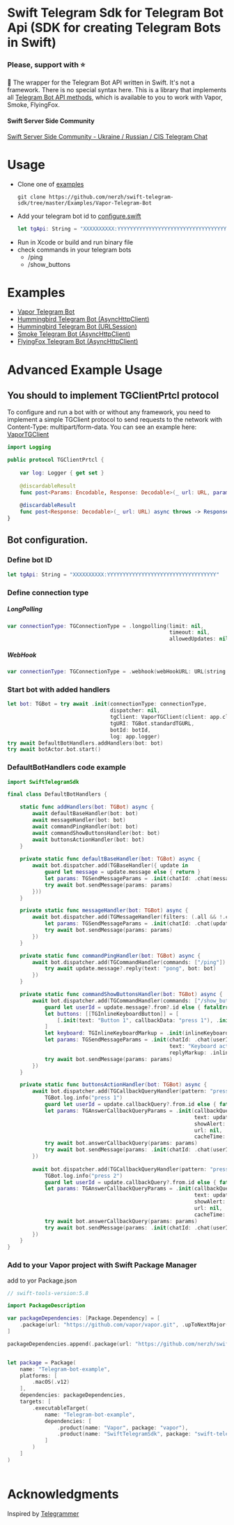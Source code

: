 # Swift Telegram Sdk for Telegram Bot Api (SDK for creating Telegram Bots in Swift)

### Please, support with ⭐️

🤖 The wrapper for the Telegram Bot API written in Swift. It's not a framework. There is no special syntax here. This is a library that implements all [Telegram Bot API methods](https://core.telegram.org/bots/api#available-methods), which is available to you to work with Vapor, Smoke, FlyingFox.

#### Swift Server Side Community
[Swift Server Side Community - Ukraine / Russian / CIS Telegram Chat](https://t.me/server_side_swift)

# Usage
- Clone one of [examples](https://github.com/nerzh/swift-telegram-sdk/tree/master/Examples)
  ```shell
  git clone https://github.com/nerzh/swift-telegram-sdk/tree/master/Examples/Vapor-Telegram-Bot
  ```
- Add your telegram bot id to [configure.swift](https://github.com/nerzh/swift-telegram-sdk/blob/master/Examples/Vapor-Telegram-Bot/Sources/Vapor-Telegram-Bot/configure.swift)
  ```swift
  let tgApi: String = "XXXXXXXXXX:YYYYYYYYYYYYYYYYYYYYYYYYYYYYYYYYYYY"
  ```
- Run in Xcode or build and run binary file
- check commands in your telegram bots
  - /ping
  - /show_buttons
# Examples
- [Vapor Telegram Bot](https://github.com/nerzh/swift-telegram-sdk/tree/master/Examples/Vapor-Telegram-Bot)
- [Hummingbird Telegram Bot (AsyncHttpClient)](https://github.com/nerzh/swift-telegram-sdk/tree/master/Examples/Hummingbird-AsyncHttpClient-Telegram-Bot)
- [Hummingbird Telegram Bot (URLSession)](https://github.com/nerzh/swift-telegram-sdk/tree/master/Examples/Hummingbird-URLSession-Telegram-Bot)
- [Smoke Telegram Bot (AsyncHttpClient)](https://github.com/nerzh/swift-telegram-sdk/tree/master/Examples/Smoke-AsyncHttpClient-Telegram-Bot)
- [FlyingFox Telegram Bot (AsyncHttpClient)](https://github.com/nerzh/swift-telegram-sdk/tree/master/Examples/FlyingFox-AsyncHttpClient-Telegram-Bot)

# Advanced Example Usage
## You should to implement TGClientPrtcl protocol
To configure and run a bot with or without any framework, you need to implement a simple TGClient protocol to send requests to the network with Content-Type: multipart/form-data.
You can see an example here: [VaporTGClient](https://github.com/nerzh/swift-telegram-sdk/blob/master/Examples/Vapor-Telegram-Bot/Sources/Vapor-Telegram-Bot/TGBot/VaporTGClient.swift)

```swift
import Logging

public protocol TGClientPrtcl {
    
    var log: Logger { get set }
    
    @discardableResult
    func post<Params: Encodable, Response: Decodable>(_ url: URL, params: Params?, as mediaType: HTTPMediaType?) async throws -> Response
    
    @discardableResult
    func post<Response: Decodable>(_ url: URL) async throws -> Response
}
```
## Bot configuration.
### Define bot ID
```swift
let tgApi: String = "XXXXXXXXXX:YYYYYYYYYYYYYYYYYYYYYYYYYYYYYYYYYYY"
```
### Define connection type
##### LongPolling
```swift
var connectionType: TGConnectionType = .longpolling(limit: nil,
                                                    timeout: nil,
                                                    allowedUpdates: nil)
```
##### WebHook
```swift
var connectionType: TGConnectionType = .webhook(webHookURL: URL(string: "\(TG_WEBHOOK_DOMAIN!)/\(TGWebHookRouteName)")!)
```
### Start bot with added handlers
```swift
let bot: TGBot = try await .init(connectionType: connectionType,
                                 dispatcher: nil,
                                 tgClient: VaporTGClient(client: app.client),
                                 tgURI: TGBot.standardTGURL,
                                 botId: botId,
                                 log: app.logger)
try await DefaultBotHandlers.addHandlers(bot: bot)
try await botActor.bot.start()
```

### DefaultBotHandlers code example
```swift
import SwiftTelegramSdk

final class DefaultBotHandlers {

    static func addHandlers(bot: TGBot) async {
        await defaultBaseHandler(bot: bot)
        await messageHandler(bot: bot)
        await commandPingHandler(bot: bot)
        await commandShowButtonsHandler(bot: bot)
        await buttonsActionHandler(bot: bot)
    }
    
    private static func defaultBaseHandler(bot: TGBot) async {
        await bot.dispatcher.add(TGBaseHandler({ update in
            guard let message = update.message else { return }
            let params: TGSendMessageParams = .init(chatId: .chat(message.chat.id), text: "TGBaseHandler")
            try await bot.sendMessage(params: params)
        }))
    }

    private static func messageHandler(bot: TGBot) async {
        await bot.dispatcher.add(TGMessageHandler(filters: (.all && !.command.names(["/ping", "/show_buttons"]))) { update in
            let params: TGSendMessageParams = .init(chatId: .chat(update.message!.chat.id), text: "Success")
            try await bot.sendMessage(params: params)
        })
    }

    private static func commandPingHandler(bot: TGBot) async {
        await bot.dispatcher.add(TGCommandHandler(commands: ["/ping"]) { update in
            try await update.message?.reply(text: "pong", bot: bot)
        })
    }

    private static func commandShowButtonsHandler(bot: TGBot) async {
        await bot.dispatcher.add(TGCommandHandler(commands: ["/show_buttons"]) { update in
            guard let userId = update.message?.from?.id else { fatalError("user id not found") }
            let buttons: [[TGInlineKeyboardButton]] = [
                [.init(text: "Button 1", callbackData: "press 1"), .init(text: "Button 2", callbackData: "press 2")]
            ]
            let keyboard: TGInlineKeyboardMarkup = .init(inlineKeyboard: buttons)
            let params: TGSendMessageParams = .init(chatId: .chat(userId),
                                                    text: "Keyboard active",
                                                    replyMarkup: .inlineKeyboardMarkup(keyboard))
            try await bot.sendMessage(params: params)
        })
    }

    private static func buttonsActionHandler(bot: TGBot) async {
        await bot.dispatcher.add(TGCallbackQueryHandler(pattern: "press 1") { update in
            TGBot.log.info("press 1")
            guard let userId = update.callbackQuery?.from.id else { fatalError("user id not found") }
            let params: TGAnswerCallbackQueryParams = .init(callbackQueryId: update.callbackQuery?.id ?? "0",
                                                            text: update.callbackQuery?.data  ?? "data not exist",
                                                            showAlert: nil,
                                                            url: nil,
                                                            cacheTime: nil)
            try await bot.answerCallbackQuery(params: params)
            try await bot.sendMessage(params: .init(chatId: .chat(userId), text: "press 1"))
        })
        
        await bot.dispatcher.add(TGCallbackQueryHandler(pattern: "press 2") { update in
            TGBot.log.info("press 2")
            guard let userId = update.callbackQuery?.from.id else { fatalError("user id not found") }
            let params: TGAnswerCallbackQueryParams = .init(callbackQueryId: update.callbackQuery?.id ?? "0",
                                                            text: update.callbackQuery?.data  ?? "data not exist",
                                                            showAlert: nil,
                                                            url: nil,
                                                            cacheTime: nil)
            try await bot.answerCallbackQuery(params: params)
            try await bot.sendMessage(params: .init(chatId: .chat(userId), text: "press 2"))
        })
    }
}
```


### Add to your Vapor project with Swift Package Manager
add to yor Package.json

```swift
// swift-tools-version:5.8

import PackageDescription

var packageDependencies: [Package.Dependency] = [
    .package(url: "https://github.com/vapor/vapor.git", .upToNextMajor(from: "4.57.0")),
]

packageDependencies.append(.package(url: "https://github.com/nerzh/swift-telegram-sdk", .upToNextMajor(from: "3.0.0")))


let package = Package(
    name: "Telegram-bot-example",
    platforms: [
        .macOS(.v12)
    ],
    dependencies: packageDependencies,
    targets: [
        .executableTarget(
            name: "Telegram-bot-example",
            dependencies: [
                .product(name: "Vapor", package: "vapor"),
                .product(name: "SwiftTelegramSdk", package: "swift-telegram-sdk"),
            ]
        )
    ]
)



```
# Acknowledgments

Inspired by [Telegrammer](https://github.com/givip/Telegrammer)
